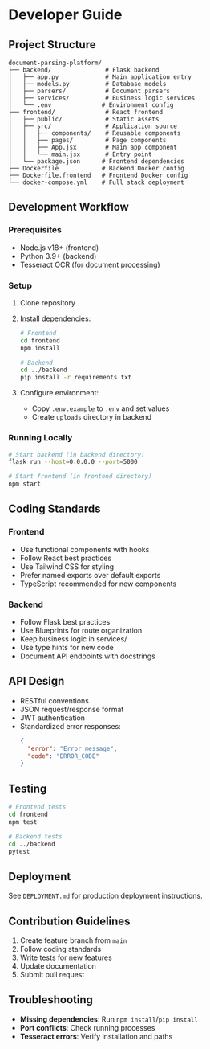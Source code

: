 # Developer Guide

## Project Structure
```
document-parsing-platform/
├── backend/               # Flask backend
│   ├── app.py             # Main application entry
│   ├── models.py          # Database models
│   ├── parsers/           # Document parsers
│   ├── services/          # Business logic services
│   └── .env              # Environment config
├── frontend/              # React frontend
│   ├── public/            # Static assets
│   ├── src/               # Application source
│   │   ├── components/    # Reusable components
│   │   ├── pages/         # Page components
│   │   ├── App.jsx        # Main app component
│   │   └── main.jsx       # Entry point
│   └── package.json      # Frontend dependencies
├── Dockerfile            # Backend Docker config
├── Dockerfile.frontend   # Frontend Docker config
└── docker-compose.yml    # Full stack deployment
```

## Development Workflow

### Prerequisites
- Node.js v18+ (frontend)
- Python 3.9+ (backend)
- Tesseract OCR (for document processing)

### Setup
1. Clone repository
2. Install dependencies:
   ```bash
   # Frontend
   cd frontend
   npm install

   # Backend
   cd ../backend
   pip install -r requirements.txt
   ```

3. Configure environment:
   - Copy `.env.example` to `.env` and set values
   - Create `uploads` directory in backend

### Running Locally
```bash
# Start backend (in backend directory)
flask run --host=0.0.0.0 --port=5000

# Start frontend (in frontend directory)
npm start
```

## Coding Standards

### Frontend
- Use functional components with hooks
- Follow React best practices
- Use Tailwind CSS for styling
- Prefer named exports over default exports
- TypeScript recommended for new components

### Backend
- Follow Flask best practices
- Use Blueprints for route organization
- Keep business logic in services/
- Use type hints for new code
- Document API endpoints with docstrings

## API Design
- RESTful conventions
- JSON request/response format
- JWT authentication
- Standardized error responses:
  ```json
  {
    "error": "Error message",
    "code": "ERROR_CODE"
  }
  ```

## Testing
```bash
# Frontend tests
cd frontend
npm test

# Backend tests
cd ../backend
pytest
```

## Deployment
See `DEPLOYMENT.md` for production deployment instructions.

## Contribution Guidelines
1. Create feature branch from `main`
2. Follow coding standards
3. Write tests for new features
4. Update documentation
5. Submit pull request

## Troubleshooting
- **Missing dependencies**: Run `npm install`/`pip install`
- **Port conflicts**: Check running processes
- **Tesseract errors**: Verify installation and paths
